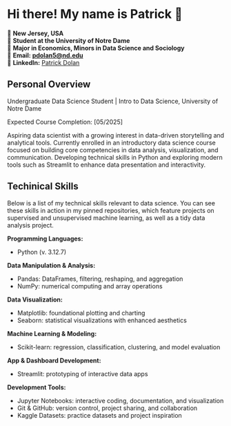 # Hi there! My name is Patrick 👋

  📍 **New Jersey, USA**   
  🏫 **Student at the University of Notre Dame**   
  📝 **Major in Economics, Minors in Data Science and Sociology**   
  📧 **Email: pdolan5@nd.edu**    
  🔗 **LinkedIn:** [Patrick Dolan](https://www.linkedin.com/in/patrick-dolan-7923412a9/)

## Personal Overview

Undergraduate Data Science Student | Intro to Data Science, University of Notre Dame

Expected Course Completion: [05/2025]

Aspiring data scientist with a growing interest in data-driven storytelling and analytical tools. Currently enrolled in an introductory data science course focused on building core competencies in data analysis, visualization, and communication. Developing technical skills in Python and exploring modern tools such as Streamlit to enhance data presentation and interactivity.

## Techinical Skills

Below is a list of my technical skills relevant to data science. You can see these skills in action in my pinned repositories, which feature projects on supervised and unsupervised machine learning, as well as a tidy data analysis project.

**Programming Languages:**
- Python (v. 3.12.7)

**Data Manipulation & Analysis:**
- Pandas: DataFrames, filtering, reshaping, and aggregation
- NumPy: numerical computing and array operations

**Data Visualization:**
- Matplotlib: foundational plotting and charting
- Seaborn: statistical visualizations with enhanced aesthetics

**Machine Learning & Modeling:**
- Scikit-learn: regression, classification, clustering, and model evaluation

**App & Dashboard Development:**
- Streamlit: prototyping of interactive data apps

**Development Tools:**
- Jupyter Notebooks: interactive coding, documentation, and visualization
- Git & GitHub: version control, project sharing, and collaboration
- Kaggle Datasets: practice datasets and project inspiration

<!--
**pdolan32/pdolan32** is a ✨ _special_ ✨ repository because its `README.md` (this file) appears on your GitHub profile.

Here are some ideas to get you started:

- 🔭 I’m currently working on ...
- 🌱 I’m currently learning ...
- 👯 I’m looking to collaborate on ...
- 🤔 I’m looking for help with ...
- 💬 Ask me about ...
- 📫 How to reach me: ...
- 😄 Pronouns: ...
- ⚡ Fun fact: ...
-->
